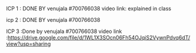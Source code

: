 ICP 1 : DONE BY
venujala
#700766038
video link: explained in class

icp 2 : DONE BY 
venujala
#700766038

ICP 3 :Done by
venujala
#700766038
video link :https://drive.google.com/file/d/1WL1X3SOcn06Fh54OJqiS2VywnPdvq6dT/view?usp=sharing
